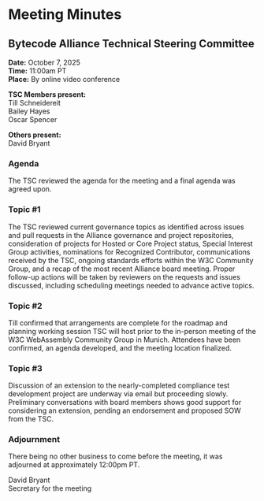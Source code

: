 # Meeting Minutes
## Bytecode Alliance Technical Steering Committee
**Date:** October 7, 2025  
**Time:** 11:00am PT  
**Place:** By online video conference  

**TSC Members present:**  
Till Schneidereit  
Bailey Hayes  
Oscar Spencer  

**Others present:**  
David Bryant  

### Agenda
The TSC reviewed the agenda for the meeting and a final agenda was agreed upon.  

### Topic #1
The TSC reviewed current governance topics as identified across issues and pull requests in the Alliance governance and project repositories, consideration of projects for Hosted or Core Project status, Special Interest Group activities, nominations for Recognized Contributor, communications received by the TSC,  ongoing standards efforts within the W3C Community Group, and a recap of the most recent Alliance board meeting. Proper follow-up actions will be taken by reviewers on the requests and issues discussed, including scheduling meetings needed to advance active topics. 

### Topic #2
Till confirmed that arrangements are complete for the roadmap and planning working session TSC will host prior to the in-person meeting of the W3C WebAssembly Community Group in Munich. Attendees have been confirmed, an agenda developed, and the meeting location finalized. 

### Topic #3
Discussion of an extension to the nearly-completed compliance test development project are underway via email but proceeding slowly. Preliminary conversations with board members shows good support for considering an extension, pending an endorsement and proposed SOW from the TSC.

### Adjournment
There being no other business to come before the meeting, it was adjourned at approximately 12:00pm PT.

David Bryant  
Secretary for the meeting